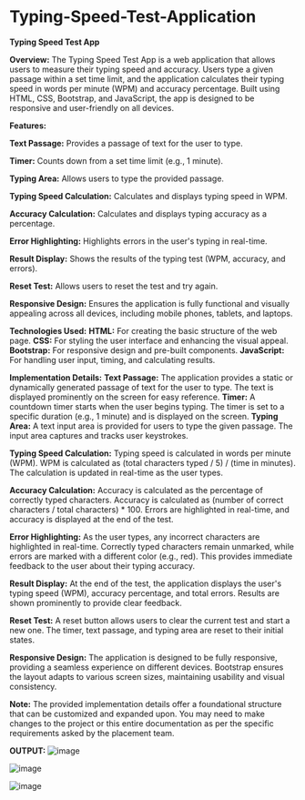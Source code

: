 # Typing-Speed-Test-Application

**Typing Speed Test App**

**Overview:** The Typing Speed Test App is a web application that allows users to measure their typing speed and accuracy. Users type a given passage within a set time limit, and the application calculates their typing speed in words per minute (WPM) and accuracy percentage. Built using HTML, CSS, Bootstrap, and JavaScript, the app is designed to be responsive and user-friendly on all devices.

**Features:**

**Text Passage:** Provides a passage of text for the user to type.

**Timer:** Counts down from a set time limit (e.g., 1 minute).

**Typing Area:** Allows users to type the provided passage.

**Typing Speed Calculation:** Calculates and displays typing speed in WPM.

**Accuracy Calculation:** Calculates and displays typing accuracy as a percentage.

**Error Highlighting:** Highlights errors in the user's typing in real-time.

**Result Display:** Shows the results of the typing test (WPM, accuracy, and errors).

**Reset Test:** Allows users to reset the test and try again.

**Responsive Design:** Ensures the application is fully functional and visually appealing across all devices, including mobile phones, tablets, and laptops.


**Technologies Used:**
**HTML:** For creating the basic structure of the web page.
**CSS:** For styling the user interface and enhancing the visual appeal.
**Bootstrap:** For responsive design and pre-built components.
**JavaScript:** For handling user input, timing, and calculating results.

**Implementation Details:**
**Text Passage:**
The application provides a static or dynamically generated passage of text for the user to type.
The text is displayed prominently on the screen for easy reference.
**Timer:**
A countdown timer starts when the user begins typing.
The timer is set to a specific duration (e.g., 1 minute) and is displayed on the screen.
**Typing Area:**
A text input area is provided for users to type the given passage.
The input area captures and tracks user keystrokes.


**Typing Speed Calculation:**
Typing speed is calculated in words per minute (WPM).
WPM is calculated as (total characters typed / 5) / (time in minutes).
The calculation is updated in real-time as the user types.

**Accuracy Calculation:**
Accuracy is calculated as the percentage of correctly typed characters.
Accuracy is calculated as (number of correct characters / total characters) * 100.
Errors are highlighted in real-time, and accuracy is displayed at the end of the test.


**Error Highlighting:**
As the user types, any incorrect characters are highlighted in real-time.
Correctly typed characters remain unmarked, while errors are marked with a different color (e.g., red).
This provides immediate feedback to the user about their typing accuracy.

**Result Display:**
At the end of the test, the application displays the user's typing speed (WPM), accuracy percentage, and total errors.
Results are shown prominently to provide clear feedback.

**Reset Test:**
A reset button allows users to clear the current test and start a new one.
The timer, text passage, and typing area are reset to their initial states.


**Responsive Design:**
The application is designed to be fully responsive, providing a seamless experience on different devices.
Bootstrap ensures the layout adapts to various screen sizes, maintaining usability and visual consistency.

**Note:** The provided implementation details offer a foundational structure that can be customized and expanded upon. You may need to make changes to the project or this entire documentation as per the specific requirements asked by the placement team.





**OUTPUT:**
![image](https://github.com/user-attachments/assets/5504efbb-9be1-47aa-b104-50cf639a6f73)

 ![image](https://github.com/user-attachments/assets/6e8268da-ad78-48ca-ae8d-e40e855a292b)

![image](https://github.com/user-attachments/assets/477a23f5-e9e9-4dff-a431-22bbf1755f40)

 
 










